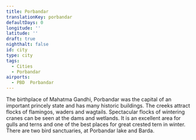 ```yaml
---
title: Porbandar
translationKey: porbandar
defaultDays: 0
longitude: ''
latitude: ''
draft: true
nighthalt: false
id: city
type: city
tags:
  - Cities
  - Porbandar
airports:
  - PBD  Porbandar
---
```


The birthplace of Mahatma Gandhi, Porbandar was the capital of an important princely state and has many historic buildings. The creeks attract flocks of flamingos, waders and wagtails. Spectacular flocks of wintering cranes can be seen at the dams and wetlands. It is an excellent area for gulls and terns and one of the best places for great crested tern in winter. There are two bird sanctuaries, at Porbandar lake and Barda. 